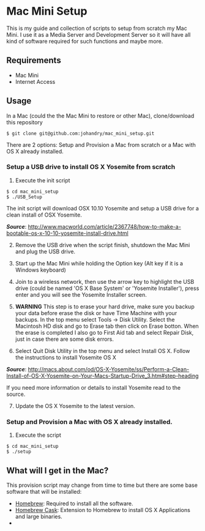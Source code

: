 # Mac Mini Setup

This is my guide and collection of scripts to setup from scratch my Mac Mini. I use it as a Media Server and Development Server so it will have all kind of software required for such functions and maybe more.

## Requirements

* Mac Mini  
* Internet Access

## Usage

In a Mac (could the the Mac Mini to restore or other Mac), clone/download this repository

  ```
  $ git clone git@github.com:johandry/mac_mini_setup.git
  ```

There are 2 options: Setup and Provision a Mac from scratch or a Mac with OS X already installed.

### Setup a USB drive to install OS X Yosemite from scratch

1. Execute the init script

  ```
  $ cd mac_mini_setup
  $ ./USB_Setup
  ```

  The init script will download OSX 10.10 Yosemite and setup a USB drive for a clean install of OSX Yosemite.

  **_Source_**: http://www.macworld.com/article/2367748/how-to-make-a-bootable-os-x-10-10-yosemite-install-drive.html

2. Remove the USB drive when the script finish, shutdown the Mac Mini and plug the USB drive.

3. Start up the Mac Mini while holding the Option key (Alt key if it is a Windows keyboard)

4. Join to a wireless network, then use the arrow key to highlight the USB drive (could be named 'OS X Base System' or 'Yosemite Installer'), press enter and you will see the Yosemite Installer screen.

5. **WARNING** This step is to erase your hard drive, make sure you backup your data before erase the disk or have Time Machine with your backups.
  In the top menu select Tools -> Disk Utility. Select the Macintosh HD disk and go to Erase tab then click on Erase botton. When the erase is completed I also go to First Aid tab and select Repair Disk, just in case there are some disk errors.

6. Select Quit Disk Utility in the top menu and select Install OS X. Follow the instructions to install Yosemite OS X

  **_Source_**: http://macs.about.com/od/OS-X-Yosemite/ss/Perform-a-Clean-Install-of-OS-X-Yosemite-on-Your-Macs-Startup-Drive_3.htm#step-heading

  If you need more information or details to install Yosemite read to the source.

7. Update the OS X Yosemite to the latest version.

### Setup and Provision a Mac with OS X already installed.

1. Execute the script

  ```
  $ cd mac_mini_setup
  $ ./setup
  ```

## What will I get in the Mac?

This provision script may change from time to time but there are some base software that will be installed:

* [Homebrew](http://brew.sh/): Required to install all the software.
* [Homebrew Cask](http://caskroom.io/): Extension to Homebrew to install OS X Applications and large binaries.
* 